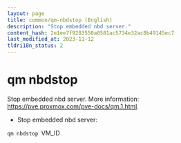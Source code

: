 ```yaml
---
layout: page
title: common/qm-nbdstop (English)
description: "Stop embedded nbd server."
content_hash: 2e1ee7f9283550a0581ac5734e32ac8b49145ec7
last_modified_at: 2023-11-12
tldri18n_status: 2
---
```

# qm nbdstop

Stop embedded nbd server.
More information: <https://pve.proxmox.com/pve-docs/qm.1.html>.

- Stop embedded nbd server:

`qm nbdstop `<span class="tldr-var badge badge-pill bg-dark-lm bg-white-dm text-white-lm text-dark-dm font-weight-bold">VM_ID</span>
